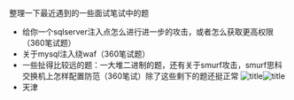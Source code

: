 整理一下最近遇到的一些面试笔试中的题
- 给你一个sqlserver注入点怎么进行进一步的攻击，或者怎么获取更高权限（360笔试题）
- 关于mysql注入绕waf（360笔试题）
- 一些扯得比较远的题：一大堆二进制的题，还有关于smurf攻击，smurf思科交换机上怎样配置防范（360笔试）除了这些剩下的题还挺正常
	![title](https://i.loli.net/2019/04/29/5cc6aa44c9b6a.png)![title](https://i.loli.net/2019/04/29/5cc6aa45d75b7.png)
- 天津